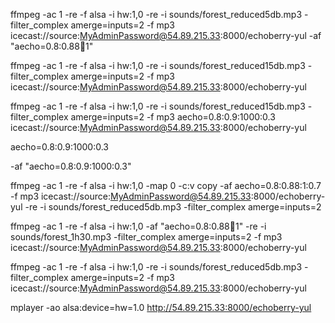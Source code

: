 ffmpeg -ac 1 -re -f alsa -i hw:1,0 -re -i sounds/forest_reduced5db.mp3 -filter_complex amerge=inputs=2 -f mp3  icecast://source:MyAdminPassword@54.89.215.33:8000/echoberry-yul -af "aecho=0.8:0.88:100:1"

ffmpeg -ac 1 -re -f alsa -i hw:1,0 -re -i sounds/forest_reduced15db.mp3 -filter_complex amerge=inputs=2 -f mp3 icecast://source:MyAdminPassword@54.89.215.33:8000/echoberry-yul

ffmpeg
-ac 1
-re
-f alsa
-i hw:1,0
-re
-i sounds/forest_reduced15db.mp3 
-filter_complex amerge=inputs=2
-f mp3 aecho=0.8:0.9:1000:0.3 icecast://source:MyAdminPassword@54.89.215.33:8000/echoberry-yul

aecho=0.8:0.9:1000:0.3



-af "aecho=0.8:0.9:1000:0.3"


ffmpeg -ac 1 -re -f alsa -i hw:1,0 -map 0 -c:v copy -af aecho=0.8:0.88:1:0.7 -f mp3 icecast://source:MyAdminPassword@54.89.215.33:8000/echoberry-yul -re -i sounds/forest_reduced5db.mp3 -filter_complex amerge=inputs=2


ffmpeg -ac 1 -re -f alsa -i hw:1,0 -af "aecho=0.8:0.88:100:1" -re -i sounds/forest_1h30.mp3 -filter_complex amerge=inputs=2 -f mp3 icecast://source:MyAdminPassword@54.89.215.33:8000/echoberry-yul


ffmpeg -ac 1 -re -f alsa -i hw:1,0 -re -i sounds/forest_reduced5db.mp3 -filter_complex amerge=inputs=2 -f mp3 icecast://source:MyAdminPassword@54.89.215.33:8000/echoberry-yul

mplayer -ao alsa:device=hw=1.0 http://54.89.215.33:8000/echoberry-yul




